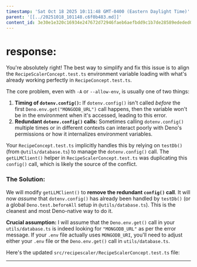 ```yaml
---
timestamp: 'Sat Oct 18 2025 10:11:48 GMT-0400 (Eastern Daylight Time)'
parent: '[[../20251018_101148.c6f0b483.md]]'
content_id: 3e30e1e320c16934e247672d72946faeb6aefbdd9c1b7de28589ededed0f9094
---
```


# response:

You're absolutely right! The best way to simplify and fix this issue is to align the `RecipeScalerConcept.test.ts` environment variable loading with what's already working perfectly in `RecipeConcept.test.ts`.

The core problem, even with `-A` or `--allow-env`, is usually one of two things:

1. **Timing of `dotenv.config()`:** If `dotenv.config()` isn't called *before* the first `Deno.env.get("MONGODB_URL")` call happens, then the variable won't be in the environment when it's accessed, leading to this error.
2. **Redundant `dotenv.config()` calls:** Sometimes calling `dotenv.config()` multiple times or in different contexts can interact poorly with Deno's permissions or how it internalizes environment variables.

Your `RecipeConcept.test.ts` implicitly handles this by relying on `testDb()` (from `@utils/database.ts`) to manage the `dotenv.config()` call. The `getLLMClient()` helper in `RecipeScalerConcept.test.ts` was duplicating this `config()` call, which is likely the source of the conflict.

### The Solution:

We will modify `getLLMClient()` to **remove the redundant `config()` call**. It will now *assume* that `dotenv.config()` has already been handled by `testDb()` (or a global `Deno.test.beforeAll` setup in `@utils/database.ts`). This is the cleanest and most Deno-native way to do it.

**Crucial assumption:** I will assume that the `Deno.env.get()` call in your `utils/database.ts` is indeed looking for `"MONGODB_URL"` as per the error message. If your `.env` file actually uses `MONGODB_URI`, you'll need to adjust either your `.env` file or the `Deno.env.get()` call in `utils/database.ts`.

Here's the updated `src/recipescaler/RecipeScalerConcept.test.ts` file:

***
